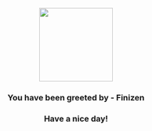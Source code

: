 <p align="center">
            <img src="None" width="150" height="150">
          </p>
          <h3 align="center">You have been greeted by - <b>Finizen</b></h3>
          <h3 align="center">Have a nice day!</h3>
        